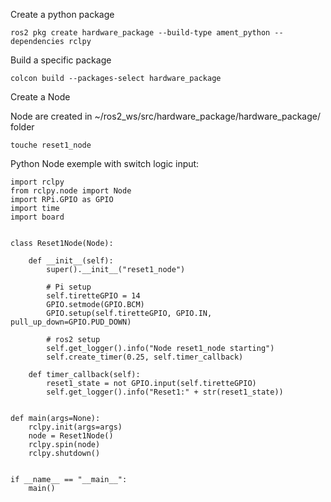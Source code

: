 Create a python package
```shell
ros2 pkg create hardware_package --build-type ament_python --dependencies rclpy
```

Build a specific package
```shell
colcon build --packages-select hardware_package
```


Create a Node

Node are created in ~/ros2_ws/src/hardware_package/hardware_package/ folder
```shell
touche reset1_node
```

Python Node exemple with switch logic input:
```python#!/usr/bin/env python3
import rclpy
from rclpy.node import Node
import RPi.GPIO as GPIO
import time
import board


class Reset1Node(Node):

    def __init__(self):
        super().__init__("reset1_node")

        # Pi setup
        self.tiretteGPIO = 14
        GPIO.setmode(GPIO.BCM)
        GPIO.setup(self.tiretteGPIO, GPIO.IN, pull_up_down=GPIO.PUD_DOWN)

        # ros2 setup
        self.get_logger().info("Node reset1_node starting")
        self.create_timer(0.25, self.timer_callback)

    def timer_callback(self):
        reset1_state = not GPIO.input(self.tiretteGPIO)
        self.get_logger().info("Reset1:" + str(reset1_state))


def main(args=None):
    rclpy.init(args=args)
    node = Reset1Node()
    rclpy.spin(node)
    rclpy.shutdown()


if __name__ == "__main__":
    main()

```